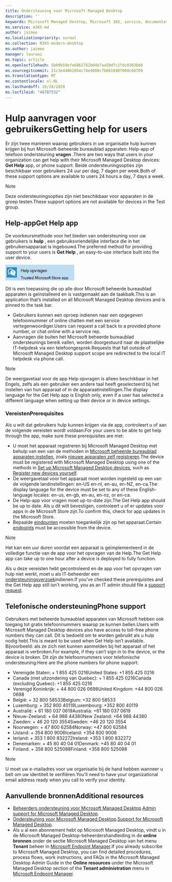 ```yaml
---
title: Ondersteuning voor Microsoft Managed Desktop
description: ''
keywords: Microsoft Managed Desktop, Microsoft 365, service, documentatie
ms.service: m365-md
author: jaimeo
ms.localizationpriority: normal
ms.collection: M365-modern-desktop
ms.author: jaimeo
manager: laurawi
ms.topic: article
ms.openlocfilehash: 5b09b59efa6862782b04b7aa58d7c1fdc0383bb0
ms.sourcegitcommit: 21c3e44862854c74e4008cfb661840f069c6b709
ms.translationtype: MT
ms.contentlocale: nl-NL
ms.lasthandoff: 10/28/2020
ms.locfileid: "48787532"
---
```

# <a name="getting-help-for-users"></a><span data-ttu-id="71ad7-103">Hulp aanvragen voor gebruikers</span><span class="sxs-lookup"><span data-stu-id="71ad7-103">Getting help for users</span></span>

<span data-ttu-id="71ad7-104">Er zijn twee manieren waarop gebruikers in uw organisatie hulp kunnen krijgen bij hun Microsoft-beheerde bureaublad apparaten: Help-app of telefoon ondersteuning **vragen** .</span><span class="sxs-lookup"><span data-stu-id="71ad7-104">There are two ways that users in your organization can get help with their Microsoft Managed Desktop devices: **Get Help** app, or phone support.</span></span> <span data-ttu-id="71ad7-105">Beide ondersteuningsopties zijn beschikbaar voor gebruikers 24 uur per dag, 7 dagen per week.</span><span class="sxs-lookup"><span data-stu-id="71ad7-105">Both of these support options are available to users 24 hours a day, 7 days a week.</span></span>
 
>[!NOTE]
><span data-ttu-id="71ad7-106">Deze ondersteuningsopties zijn niet beschikbaar voor apparaten in de groep testen.</span><span class="sxs-lookup"><span data-stu-id="71ad7-106">These support options are not available for devices in the Test group.</span></span>

## <a name="get-help-app"></a><span data-ttu-id="71ad7-107">Help-app</span><span class="sxs-lookup"><span data-stu-id="71ad7-107">Get Help app</span></span>

<span data-ttu-id="71ad7-108">De voorkeursmethode voor het bieden van ondersteuning voor uw gebruikers is **hulp** , een gebruiksvriendelijke interface die in het gebruikersapparaat is ingebouwd.</span><span class="sxs-lookup"><span data-stu-id="71ad7-108">The preferred method for providing support to your users is **Get Help** , an easy-to-use interface built into the user device.</span></span>  

![Pictogram Help-app](../../media/get-help.png)

<span data-ttu-id="71ad7-110">Dit is een toepassing die op alle door Microsoft beheerde bureaublad apparaten is geïnstalleerd en is vastgemaakt aan de taakbalk.</span><span class="sxs-lookup"><span data-stu-id="71ad7-110">This is an application that’s installed on all Microsoft Managed Desktop devices and is pinned to the task bar.</span></span> 

- <span data-ttu-id="71ad7-111">Gebruikers kunnen een oproep indienen naar een opgegeven telefoonnummer of online chatten met een service vertegenwoordiger.</span><span class="sxs-lookup"><span data-stu-id="71ad7-111">Users can request a call back to a provided phone number, or chat online with a service rep.</span></span>
- <span data-ttu-id="71ad7-112">Aanvragen die buiten het Microsoft beheerde bureaublad ondersteunings bereik vallen, worden doorgestuurd naar de plaatselijke IT-helpdesk via een telefoongesprek.</span><span class="sxs-lookup"><span data-stu-id="71ad7-112">Requests that fall outside of Microsoft Managed Desktop support scope are redirected to the local IT helpdesk via phone call.</span></span>

> [!NOTE]
> <span data-ttu-id="71ad7-113">De weergavetaal voor de app Help opvragen is alleen beschikbaar in het Engels, zelfs als een gebruiker een andere taal heeft geselecteerd bij het instellen van hun apparaat of in de apparaatinstellingen.</span><span class="sxs-lookup"><span data-stu-id="71ad7-113">The display language for the Get Help app is English only, even if a user has selected a different language when setting up their device or in device settings.</span></span> 

### <a name="prerequisites"></a><span data-ttu-id="71ad7-114">Vereisten</span><span class="sxs-lookup"><span data-stu-id="71ad7-114">Prerequisites</span></span>
<span data-ttu-id="71ad7-115">Als u wilt dat gebruikers hulp kunnen krijgen via de app, controleert u of aan de volgende vereisten wordt voldaan:</span><span class="sxs-lookup"><span data-stu-id="71ad7-115">For your users to be able to get help through the app, make sure these prerequisites are met:</span></span>

- <span data-ttu-id="71ad7-116">U moet het apparaat registreren bij Microsoft Managed Desktop met behulp van een van de methoden in [Microsoft beheerde bureaublad apparaten instellen](../get-started/set-up-devices.md), zoals [nieuwe apparaten zelf registreren](../get-started/register-devices-self.md).</span><span class="sxs-lookup"><span data-stu-id="71ad7-116">The device must be registered with Microsoft Managed Desktop using one of the methods in [Set up Microsoft Managed Desktop devices](../get-started/set-up-devices.md), such as [Register new devices yourself](../get-started/register-devices-self.md).</span></span>
- <span data-ttu-id="71ad7-117">De weergavetaal voor het apparaat moet worden ingesteld op een van de volgende landinstellingen: en-US en-nl, en-au, en-NZ, en-ca.</span><span class="sxs-lookup"><span data-stu-id="71ad7-117">The display language for the device must be set to any of these English-language locales: en-us, en-gb, en-au, en-nz, or en-ca.</span></span>
- <span data-ttu-id="71ad7-118">De Help-app voor vragen moet up-to-date zijn.</span><span class="sxs-lookup"><span data-stu-id="71ad7-118">The Get Help app should be up to date.</span></span> <span data-ttu-id="71ad7-119">Als u dit wilt bevestigen, controleert u of er updates voor apps in de Microsoft Store zijn.</span><span class="sxs-lookup"><span data-stu-id="71ad7-119">To confirm this, check for app updates in the Microsoft Store.</span></span>
- <span data-ttu-id="71ad7-120">Bepaalde [eindpunten](../get-ready/network.md#endpoints-allowed-that-are-necessary-for-microsoft-managed-desktop) moeten toegankelijk zijn op het apparaat.</span><span class="sxs-lookup"><span data-stu-id="71ad7-120">Certain [endpoints](../get-ready/network.md#endpoints-allowed-that-are-necessary-for-microsoft-managed-desktop) must be accessible from the device.</span></span>

> [!NOTE]
> <span data-ttu-id="71ad7-121">Het kan een uur duren voordat een apparaat is geïmplementeerd in de volledige functie van de app voor het opvragen van de Help.</span><span class="sxs-lookup"><span data-stu-id="71ad7-121">The Get Help app can take up to one hour after a device is deployed to fully function.</span></span>

<span data-ttu-id="71ad7-122">Als u deze vereisten hebt gecontroleerd en de app voor het opvragen van hulp niet werkt, moet u als IT-beheerder een [ondersteuningsverzoek](admin-support.md)indienen.</span><span class="sxs-lookup"><span data-stu-id="71ad7-122">If you've checked these prerequisites and the Get Help app still isn't working, you as an IT admin should file a [support request](admin-support.md).</span></span>

## <a name="phone-support"></a><span data-ttu-id="71ad7-123">Telefonische ondersteuning</span><span class="sxs-lookup"><span data-stu-id="71ad7-123">Phone support</span></span>

<span data-ttu-id="71ad7-124">Gebruikers met beheerde bureaublad apparaten van Microsoft hebben ook toegang tot gratis telefoonnummers waarop ze kunnen bellen.</span><span class="sxs-lookup"><span data-stu-id="71ad7-124">Users with Microsoft Managed Desktop devices also have access to toll-free phone numbers they can call.</span></span> <span data-ttu-id="71ad7-125">Dit is bedoeld om te worden gebruikt als u hulp nodig hebt.</span><span class="sxs-lookup"><span data-stu-id="71ad7-125">This is meant to be used when Get Help isn’t available.</span></span> <span data-ttu-id="71ad7-126">Bijvoorbeeld: als ze zich niet kunnen aanmelden bij het apparaat of het apparaat is verbroken.</span><span class="sxs-lookup"><span data-stu-id="71ad7-126">For example, if they can’t sign in to the device, or the device is broken.</span></span> <span data-ttu-id="71ad7-127">Dit zijn de telefoonnummers voor telefonische ondersteuning:</span><span class="sxs-lookup"><span data-stu-id="71ad7-127">Here are the phone numbers for phone support:</span></span>

- <span data-ttu-id="71ad7-128">Verenigde Staten: + 1 855 425 0216</span><span class="sxs-lookup"><span data-stu-id="71ad7-128">United States: +1 855 425 0216</span></span>
- <span data-ttu-id="71ad7-129">Canada (met uitzondering van Quebec): + 1 855 425 0216</span><span class="sxs-lookup"><span data-stu-id="71ad7-129">Canada (excluding Quebec): +1 855 425 0216</span></span>
- <span data-ttu-id="71ad7-130">Verenigd Koninkrijk: + 44 800 026 0698</span><span class="sxs-lookup"><span data-stu-id="71ad7-130">United Kingdom: +44 800 026 0698</span></span>
- <span data-ttu-id="71ad7-131">België: + 32 800 58533</span><span class="sxs-lookup"><span data-stu-id="71ad7-131">Belgium: +32 800 58533</span></span>
- <span data-ttu-id="71ad7-132">Luxemburg: + 352 800 40119</span><span class="sxs-lookup"><span data-stu-id="71ad7-132">Luxembourg: +352 800 40119</span></span>
- <span data-ttu-id="71ad7-133">Australië: + 61 180 037 0619</span><span class="sxs-lookup"><span data-stu-id="71ad7-133">Australia: +61 180 037 0619</span></span>
- <span data-ttu-id="71ad7-134">Nieuw-Zeeland: + 64 988 44380</span><span class="sxs-lookup"><span data-stu-id="71ad7-134">New Zealand: +64 988 44380</span></span>
- <span data-ttu-id="71ad7-135">Zweden: + 46 20 120 3554</span><span class="sxs-lookup"><span data-stu-id="71ad7-135">Sweden: +46 20 120 3554</span></span>
- <span data-ttu-id="71ad7-136">Noorwegen: + 47 800 62584</span><span class="sxs-lookup"><span data-stu-id="71ad7-136">Norway: +47 800 62584</span></span>
- <span data-ttu-id="71ad7-137">IJsland: + 354 800 9006</span><span class="sxs-lookup"><span data-stu-id="71ad7-137">Iceland: +354 800 9006</span></span>
- <span data-ttu-id="71ad7-138">Ierland: + 353 1 800 832272</span><span class="sxs-lookup"><span data-stu-id="71ad7-138">Ireland: +353 1 800 832272</span></span>
- <span data-ttu-id="71ad7-139">Denemarken: + 45 80 40 04 01</span><span class="sxs-lookup"><span data-stu-id="71ad7-139">Denmark: +45 80 40 04 01</span></span>
- <span data-ttu-id="71ad7-140">Finland: + 358 800 525088</span><span class="sxs-lookup"><span data-stu-id="71ad7-140">Finland: +358 800 525088</span></span>

>[!NOTE]
><span data-ttu-id="71ad7-141">U moet uw e-mailadres voor uw organisatie bij de hand hebben wanneer u belt om uw identiteit te verifiëren.</span><span class="sxs-lookup"><span data-stu-id="71ad7-141">You'll need to have your organizational email address ready when you call to verify your identity.</span></span> 

## <a name="additional-resources"></a><span data-ttu-id="71ad7-142">Aanvullende bronnen</span><span class="sxs-lookup"><span data-stu-id="71ad7-142">Additional resources</span></span>
- <span data-ttu-id="71ad7-143">[Beheerders ondersteuning voor Microsoft Managed Desktop](admin-support.md).</span><span class="sxs-lookup"><span data-stu-id="71ad7-143">[Admin support for Microsoft Managed Desktop](admin-support.md).</span></span> 
- <span data-ttu-id="71ad7-144">[Ondersteuning voor Microsoft Managed Desktop](../service-description/support.md).</span><span class="sxs-lookup"><span data-stu-id="71ad7-144">[Support for Microsoft Managed Desktop](../service-description/support.md).</span></span>
- <span data-ttu-id="71ad7-145">Als u al een abonnement hebt op Microsoft Managed Desktop, vindt u in de Microsoft Managed Desktop-beheerdershandleiding in de **online bronnen** onder de sectie Microsoft Managed Desktop van het menu **Tenant** beheer in [Microsoft Endpoint Manager](https://endpoint.microsoft.com/).</span><span class="sxs-lookup"><span data-stu-id="71ad7-145">If you already subscribe to Microsoft Managed Desktop, you can find detailed procedures, process flows, work instructions, and FAQs in the Microsoft Managed Desktop Admin Guide in the **Online resources** under the Microsoft Managed Desktop section of the **Tenant administration** menu in [Microsoft Endpoint Manager](https://endpoint.microsoft.com/).</span></span>

